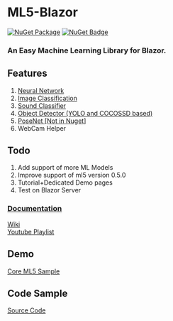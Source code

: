 # ML5-Blazor
 [![NuGet Package](https://img.shields.io/badge/nuget-v1.0.4%20Preview%204-orange.svg)](https://www.nuget.org/packages/BlazorML5/)
[![NuGet Badge](https://buildstats.info/nuget/BlazorML5)](https://www.nuget.org/packages/BlazorML5)

 
 ### An Easy Machine Learning Library for Blazor.

## Features
1. [Neural Network](https://github.com/sps014/BlazorML5/wiki/Neural-Network) 
2. [Image Classification](https://github.com/sps014/BlazorML5/wiki/Image-Classification)
3. [Sound Classifier](https://github.com/sps014/BlazorML5/wiki/Sound-Detector)
4. [Object Detector (YOLO and COCOSSD based)](https://github.com/sps014/BlazorML5/wiki/Object-Detector-(YOLO-CocoSSD))
5. [PoseNet [Not in Nuget]](https://github.com/sps014/BlazorML5/wiki/PoseNet)
6. WebCam Helper

## Todo
1. Add support of more ML Models
2. Improve support of ml5 version 0.5.0
3. Tutorial+Dedicated Demo pages
4. Test on Blazor Server

### [Documentation](https://github.com/sps014/BlazorML5/wiki/BlazorML5-Installation)
[Wiki](https://github.com/sps014/BlazorML5/wiki)\
[Youtube Playlist](https://www.youtube.com/watch?v=YWPRXuyYSx4&list=PL8z8Ue600vf1bVvX1uNHNs5GNC4XrSlVk) 

## Demo
[Core ML5 Sample](https://blazor-ml5-sample.netlify.com/) 


## Code Sample
[Source Code](https://github.com/sps014/BlazorML5/tree/master/SampleApplication) 

